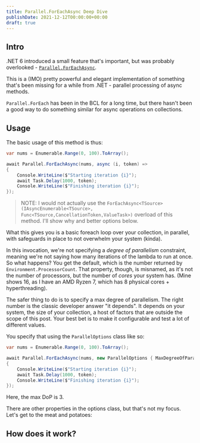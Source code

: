 ```yaml
---
title: Parallel.ForEachAsync Deep Dive
publishDate: 2021-12-12T00:00:00+00:00
draft: true
---
```


## Intro

.NET 6 introduced a small feature that's important, but was probably overlooked - [`Parallel.ForEachAsync`](https://docs.microsoft.com/en-us/dotnet/api/system.threading.tasks.parallel.foreachasync?view=net-6.0).

This is a (IMO) pretty powerful and elegant implementation of something that's been missing for a while from .NET - parallel processing of async methods.

`Parallel.ForEach` has been in the BCL for a long time, but there hasn't been a good way to do something similar for async operations on collections.

## Usage

The basic usage of this method is thus:

```csharp
var nums = Enumerable.Range(0, 100).ToArray();

await Parallel.ForEachAsync(nums, async (i, token) =>
{
    Console.WriteLine($"Starting iteration {i}");
    await Task.Delay(1000, token);
    Console.WriteLine($"Finishing iteration {i}");
});
```

> NOTE: I would not actually use the `ForEachAsync<TSource>(IAsyncEnumerable<TSource>, Func<TSource,CancellationToken,ValueTask>)` overload of this method. I'll show why and better options below.

What this gives you is a basic foreach loop over your collection, in parallel, with safeguards in place to not overwhelm your system (kinda).

In this invocation, we're not specifying a _degree of parallelism_ constraint, meaning we're not saying how many iterations of the lambda to run at once. So what happens? You get the default, which is the number returned by `Environment.ProcessorCount`. That property, though, is misnamed, as it's not the number of processors, but the number of _cores_ your system has. (Mine shows 16, as I have an AMD Ryzen 7, which has 8 physical cores + hyperthreading).

The safer thing to do is to specify a max degree of parallelism. The right number is the classic developer answer "it depends". It depends on your system, the size of your collection, a host of factors that are outside the scope of this post. Your best bet is to make it configurable and test a lot of different values.

You specify that using the `ParallelOptions` class like so:

```csharp
var nums = Enumerable.Range(0, 100).ToArray();

await Parallel.ForEachAsync(nums, new ParallelOptions { MaxDegreeOfParallelism = 3 }, async (i, token) =>
{
    Console.WriteLine($"Starting iteration {i}");
    await Task.Delay(1000, token);
    Console.WriteLine($"Finishing iteration {i}");
});
```

Here, the max DoP is 3.

There are other properties in the options class, but that's not my focus. Let's get to the meat and potatoes:

## How does it work?